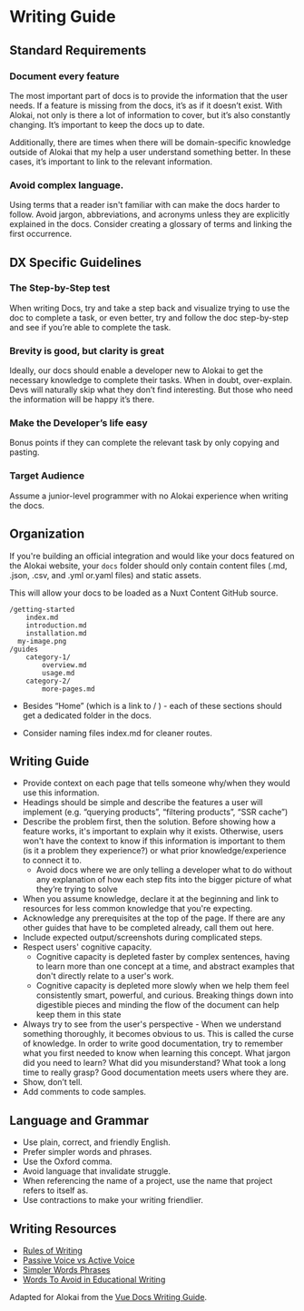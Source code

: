 # Writing Guide

## Standard Requirements

### Document every feature

The most important part of docs is to provide the information that the user needs. If a feature is missing from the docs, it’s as if it doesn’t exist. With Alokai, not only is there a lot of information to cover, but it’s also constantly changing. It’s important to keep the docs up to date.

Additionally, there are times when there will be domain-specific knowledge outside of Alokai that my help a user understand something better. In these cases, it’s important to link to the relevant information.

### Avoid complex language.

Using terms that a reader isn't familiar with can make the docs harder to follow. Avoid jargon, abbreviations, and acronyms unless they are explicitly explained in the docs. Consider creating a glossary of terms and linking the first occurrence.

## DX Specific Guidelines

### The Step-by-Step test

When writing Docs, try and take a step back and visualize trying to use the doc to complete a task, or even better, try and follow the doc step-by-step and see if you’re able to complete the task.

### Brevity is good, but clarity is great

Ideally, our docs should enable a developer new to Alokai to get the necessary knowledge to complete their tasks. When in doubt, over-explain. Devs will naturally skip what they don’t find interesting. But those who need the information will be happy it’s there. 

### Make the Developer’s life easy

Bonus points if they can complete the relevant task by only copying and pasting.


### Target Audience

Assume a junior-level programmer with no Alokai experience when writing the docs.

## Organization

If you're building an official integration and would like your docs featured on the Alokai website, your `docs` folder should only contain content files (.md, .json, .csv, and .yml or.yaml files) and static assets. 

This will allow your docs to be loaded as a Nuxt Content GitHub source.


```
/getting-started
	index.md
	introduction.md
	installation.md
  my-image.png
/guides
	category-1/
		overview.md
		usage.md
	category-2/
		more-pages.md
```

- Besides “Home” (which is a link to / ) - each of these sections should get a dedicated folder in the docs.

- Consider naming files index.md for cleaner routes.

## Writing Guide
- Provide context on each page that tells someone why/when they would use this information.
- Headings should be simple and describe the features a user will implement (e.g. “querying products”, “filtering products”, “SSR cache”)
- Describe the problem first, then the solution.  Before showing how a feature works, it's important to explain why it exists. Otherwise, users won't have the context to know if this information is important to them (is it a problem they experience?) or what prior knowledge/experience to connect it to.
  - Avoid docs where we are only telling a developer what to do without any explanation of how each step fits into the bigger picture of what they’re trying to solve
- When you assume knowledge, declare it at the beginning and link to resources for less common knowledge that you're expecting.
- Acknowledge any prerequisites at the top of the page. If there are any other guides that have to be completed already, call them out here.
- Include expected output/screenshots during complicated steps.
- Respect users' cognitive capacity.
  - Cognitive capacity is depleted faster by complex sentences, having to learn more than one concept at a time, and abstract examples that don't directly relate to a user's work.
  - Cognitive capacity is depleted more slowly when we help them feel consistently smart, powerful, and curious. Breaking things down into digestible pieces and minding the flow of the document can help keep them in this state
- Always try to see from the user's perspective - When we understand something thoroughly, it becomes obvious to us. This is called the curse of knowledge. In order to write good documentation, try to remember what you first needed to know when learning this concept. What jargon did you need to learn? What did you misunderstand? What took a long time to really grasp? Good documentation meets users where they are.
- Show, don’t tell.
- Add comments to code samples.

## Language and Grammar
- Use plain, correct, and friendly English.
- Prefer simpler words and phrases.
- Use the Oxford comma.
- Avoid language that invalidate struggle.
- When referencing the name of a project, use the name that project refers to itself as.
- Use contractions to make your writing friendlier.

## Writing Resources
- [Rules of Writing](https://custom-writing.org/blog/rules-of-writing)
- [Passive Voice vs Active Voice](https://advice.writing.utoronto.ca/revising/passive-voice/)
- [Simpler Words Phrases](https://www.plainlanguage.gov/guidelines/words/use-simple-words-phrases/)
- [Words To Avoid in Educational Writing](https://css-tricks.com/words-avoid-educational-writing/)

Adapted for Alokai from the [Vue Docs Writing Guide](https://github.com/vuejs/v2.vuejs.org/blob/master/writing-guide.md).
